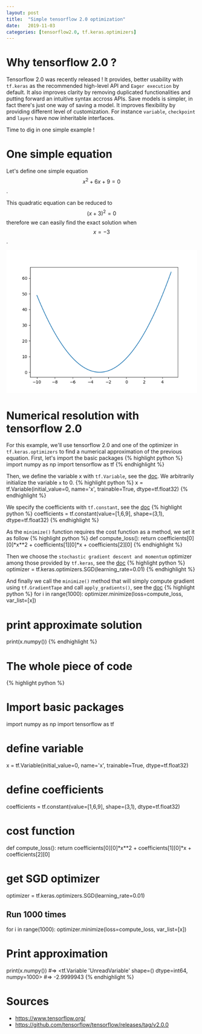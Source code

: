 ```yaml
---
layout: post
title:  "Simple tensorflow 2.0 optimization"
date:   2019-11-03
categories: [tensorflow2.0, tf.keras.optimizers]
---
```

<script src="https://cdnjs.cloudflare.com/ajax/libs/mathjax/2.7.0/MathJax.js?config=TeX-AMS-MML_HTMLorMML"></script>

# Why tensorflow 2.0 ?
Tensorflow 2.0 was recently released ! It provides, better usability with `tf.keras` as the recommended high-level API and `Eager execution` by default. It also improves clarity by removing duplicated functionalities and putting forward an intuitive syntax accross APIs. Save models is simpler, in fact there's just one way of saving a model.
It improves flexibility by providing different level of customization. For instance `variable`, `checkpoint` and `layers` have now inheritable interfaces.

Time to dig in one simple example !

# One simple equation

Let's define one simple equation
$$ x^2 + 6x + 9 = 0 $$.

This quadratic equation can be reduced to
$$ (x + 3)^2 = 0 $$
therefore we can easily find the exact solution when $$ x = -3 $$.

![Simple quadratic function](/assets/2019-11-03/quadratic-function-plot.png)

# Numerical resolution with tensorflow 2.0
For this example, we'll use tensorflow 2.0 and one of the optimizer in `tf.keras.optimizers` to find a numerical approximation of the previous equation.
First, let's import the basic packages
{% highlight python %}
import numpy as np
import tensorflow as tf
{% endhighlight %}

Then, we define the variable x with `tf.Variable`, see the [doc](https://www.tensorflow.org/api_docs/python/tf/Variable#__init__). We arbitrarily initialize the variable `x` to 0.
{% highlight python %}
x = tf.Variable(initial_value=0, name='x', trainable=True, dtype=tf.float32)
{% endhighlight %}


We specify the coefficients with `tf.constant`, see the [doc](https://www.tensorflow.org/api_docs/python/tf/constant)
{% highlight python %}
coefficients = tf.constant(value=[1,6,9], shape=(3,1), dtype=tf.float32)
{% endhighlight %}

As the `minimize()` function requires the cost function as a method, we set it as follow
{% highlight python %}
def compute_loss():
    return coefficients[0][0]*x**2 + coefficients[1][0]*x + coefficients[2][0]
{% endhighlight %}

Then we choose the `stochastic gradient descent and momentum` optimizer among those provided by `tf.keras`, see the [doc](https://www.tensorflow.org/api_docs/python/tf/keras/optimizers/SGD#__init__)
{% highlight python %}
optimizer = tf.keras.optimizers.SGD(learning_rate=0.01)
{% endhighlight %}

And finally we call the `minimize()` method that will simply compute gradient using `tf.GradientTape` and call `apply_gradients()`, see the [doc](https://www.tensorflow.org/api_docs/python/tf/keras/optimizers/SGD#minimize)
{% highlight python %}
for i in range(1000):
  optimizer.minimize(loss=compute_loss, var_list=[x])
# print approximate solution
print(x.numpy())
{% endhighlight %}

# The whole piece of code
{% highlight python %}
# Import basic packages
import numpy as np
import tensorflow as tf

# define variable
x = tf.Variable(initial_value=0, name='x', trainable=True, dtype=tf.float32)

# define coefficients
coefficients = tf.constant(value=[1,6,9], shape=(3,1), dtype=tf.float32)

# cost function
def compute_loss():
  return coefficients[0][0]*x**2 + coefficients[1][0]*x + coefficients[2][0]

# get SGD optimizer
optimizer = tf.keras.optimizers.SGD(learning_rate=0.01)

## Run 1000 times
for i in range(1000):
  optimizer.minimize(loss=compute_loss, var_list=[x])

# Print approximation
print(x.numpy())
#=> <tf.Variable 'UnreadVariable' shape=() dtype=int64, numpy=1000>
#=> -2.9999943
{% endhighlight %}

# Sources
* https://www.tensorflow.org/
* https://github.com/tensorflow/tensorflow/releases/tag/v2.0.0